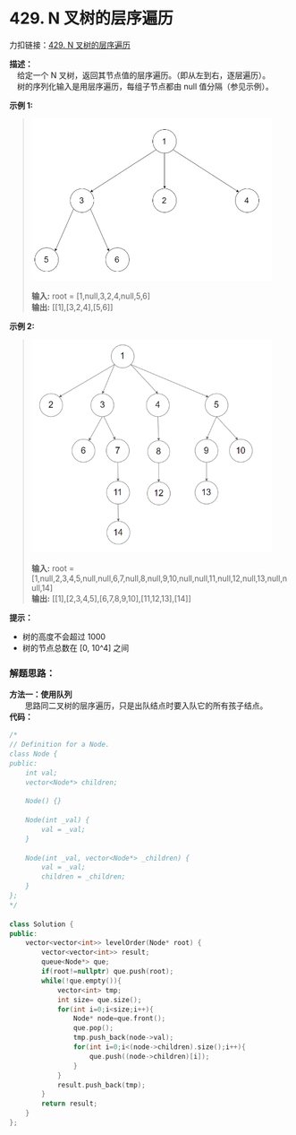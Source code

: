 # 429. N 叉树的层序遍历
力扣链接：[429. N 叉树的层序遍历](https://leetcode.cn/problems/n-ary-tree-level-order-traversal/description/)

**描述：**  
　给定一个 N 叉树，返回其节点值的层序遍历。（即从左到右，逐层遍历）。  
　树的序列化输入是用层序遍历，每组子节点都由 null 值分隔（参见示例）。  

**示例 1:**
>![](./images/N叉树示例1.png)  
>  
> **输入:** root = [1,null,3,2,4,null,5,6]  
> **输出:** [[1],[3,2,4],[5,6]]  

**示例 2:**  
>![](./images/N叉树示例2.png)  
>
>**输入:** root = [1,null,2,3,4,5,null,null,6,7,null,8,null,9,10,null,null,11,null,12,null,13,null,null,14]  
>**输出:** [[1],[2,3,4,5],[6,7,8,9,10],[11,12,13],[14]]  

 **提示：**  
- 树的高度不会超过 1000
- 树的节点总数在 [0, 10^4] 之间

### 解题思路：
**方法一：使用队列**  
　　思路同二叉树的层序遍历，只是出队结点时要入队它的所有孩子结点。  
**代码：**    
```cpp
/*
// Definition for a Node.
class Node {
public:
    int val;
    vector<Node*> children;

    Node() {}

    Node(int _val) {
        val = _val;
    }

    Node(int _val, vector<Node*> _children) {
        val = _val;
        children = _children;
    }
};
*/

class Solution {
public:
    vector<vector<int>> levelOrder(Node* root) {
        vector<vector<int>> result;
        queue<Node*> que;
        if(root!=nullptr) que.push(root);
        while(!que.empty()){
            vector<int> tmp;
            int size= que.size();
            for(int i=0;i<size;i++){
                Node* node=que.front();
                que.pop();
                tmp.push_back(node->val);
                for(int i=0;i<(node->children).size();i++){
                    que.push((node->children)[i]);
                }
            }
            result.push_back(tmp);
        }
        return result;
    }
};
```
